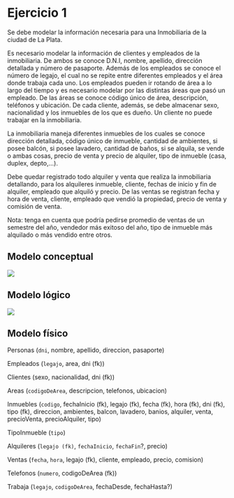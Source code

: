 # Ejercicio 1

Se debe modelar la información necesaria para una Inmobiliaria de la ciudad de La
Plata.

Es necesario modelar la información de clientes y empleados de la inmobiliaria. De ambos
se conoce D.N.I, nombre, apellido, dirección detallada y número de pasaporte. Además de
los empleados se conoce el número de legajo, el cual no se repite entre diferentes
empleados y el área donde trabaja cada uno. Los empleados pueden ir rotando de área a
lo largo del tiempo y es necesario modelar por las distintas áreas que pasó un empleado.
De las áreas se conoce código único de área, descripción, teléfonos y ubicación. De cada
cliente, además, se debe almacenar sexo, nacionalidad y los inmuebles de los que es
dueño. Un cliente no puede trabajar en la inmobiliaria.

La inmobiliaria maneja diferentes inmuebles de los cuales se conoce dirección detallada,
código único de inmueble, cantidad de ambientes, si posee balcón, si posee lavadero,
cantidad de baños, si se alquila, se vende o ambas cosas, precio de venta y precio de
alquiler, tipo de inmueble (casa, duplex, depto,...).

Debe quedar registrado todo alquiler y venta que realiza la inmobiliaria detallando, para los
alquileres inmueble, cliente, fechas de inicio y fin de alquiler, empleado que alquiló y precio.
De las ventas se registran fecha y hora de venta, cliente, empleado que vendió la
propiedad, precio de venta y comisión de venta.

Nota: tenga en cuenta que podría pedirse promedio de ventas de un semestre del año,
vendedor más exitoso del año, tipo de inmueble más alquilado o más vendido entre otros.

## Modelo conceptual
![](https://i.imgur.com/b4nYtDM.png)

## Modelo lógico
![](https://i.imgur.com/dcFKcpd.png)

## Modelo físico
Personas (`dni`, nombre, apellido, direccion, pasaporte)

Empleados (`legajo`, area, dni (fk))

Clientes (sexo, nacionalidad, dni (fk))

Areas (`codigoDeArea`, descripcion, telefonos, ubicacion)

Inmuebles (`codigo`, fechaInicio (fk), legajo (fk), fecha (fk), hora (fk), dni (fk), tipo (fk), direccion, ambientes, balcon, lavadero, banios, alquiler, venta, precioVenta, precioAlquiler, tipo)

TipoInmueble (`tipo`)

Alquileres (`legajo (fk)`, `fechaInicio`, `fechaFin`?, precio)

Ventas (`fecha`, `hora`, legajo (fk), cliente, empleado, precio, comision)

Telefonos (`numero`, codigoDeArea (fk))

Trabaja (`legajo`, `codigoDeArea`, fechaDesde, fechaHasta?)

